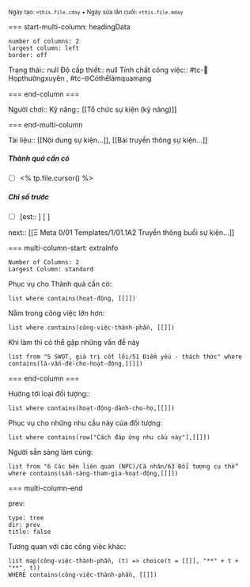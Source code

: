 <sub>Ngày tạo: `=this.file.cday` • Ngày sửa lần cuối: `=this.file.mday`</sub>

=== start-multi-column: headingData
```column-settings  
number of columns: 2
largest column: left
border: off
```

Trạng thái:: null
Độ cấp thiết:: null
Tính chất công việc:: #tc-💬Họpthườngxuyên , #tc-🌐Cóthểlàmquamạng

=== end-column ===

Người chơi::
Kỹ năng:: [[Tổ chức sự kiện (kỹ năng)]]

=== end-multi-column

Tài liệu:: [[Nội dung sự kiện...]], [[Bài truyền thông sự kiện...]] 
##### Thành quả cần có
- [ ] <% tp.file.cursor() %>
##### Chỉ số trước
- [ ] [est:: ] [ ]


next:: [[Ξ Meta 0/01 Templates/1/01.1A2 Truyền thông buổi sự kiện...]]

=== multi-column-start: extraInfo
```column-settings
Number of Columns: 2
Largest Column: standard
```

Phục vụ cho Thành quả cần có:
```dataview
list where contains(hoạt-động, [[]])
```
Nằm trong công việc lớn hơn:
```dataview
list where contains(công-việc-thành-phần, [[]])
```
Khi làm thì có thể gặp những vấn đề này
```dataview
list from "5 SWOT, giá trị cốt lõi/51 Điểm yếu - thách thức" where contains(là-vấn-đề-cho-hoạt-động,[[]])
```

=== end-column ===

Hướng tới loại đối tượng::
```dataview
list where contains(hoạt-động-dành-cho-họ,[[]])
```
Phục vụ cho những nhu cầu này của đối tượng:
```dataview
list where contains(row["Cách đáp ứng nhu cầu này"],[[]])
```
Người sẵn sàng làm cùng:
```dataview
list from "6 Các bên liên quan (NPC)/Cá nhân/63 Đối tượng cụ thể" where contains(sẵn-sàng-tham-gia-hoạt-động,[[]])
```

=== multi-column-end

prev:
```breadcrumbs
type: tree
dir: prev
title: false
```

Tương quan với các công việc khác:
```dataview 
list map(công-việc-thành-phần, (t) => choice(t = [[]], "**" + t + "**", t))
WHERE contains(công-việc-thành-phần, [[]])
```

